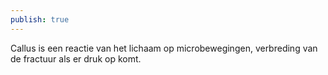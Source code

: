 ```yaml
---
publish: true
---
```

Callus is een reactie van het lichaam op microbewegingen, verbreding van de fractuur als er druk op komt. 